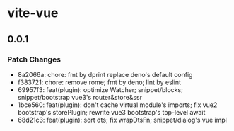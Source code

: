 # vite-vue

## 0.0.1

### Patch Changes

- 8a2066a: chore: fmt by dprint replace deno's default config
- f383721: chore: remove rome; fmt by deno; lint by eslint
- 69957f3: feat(plugin): optimize Watcher; snippet/blocks; snippet/bootstrap vue3's router&store&ssr
- 1bce560: feat(plugin): don't cache virtual module's imports; fix vue2 bootstrap's storePlugin; rewrite vue3 bootstrap's top-level await
- 68d21c3: feat(plugin): sort dts; fix wrapDtsFn; snippet/dialog's vue impl
